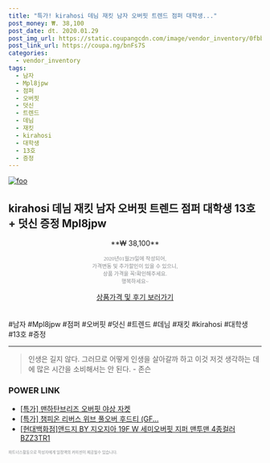 ```yaml
--- 
title: "특가! kirahosi 데님 재킷 남자 오버핏 트렌드 점퍼 대학생..." 
post_money: ₩. 38,100 
post_date: dt. 2020.01.29 
post_img_url: https://static.coupangcdn.com/image/vendor_inventory/0fbb/633f51d09fa7340c36480833bf61b33022f189dffe44cd4142b6999b8ea5.jpg 
post_link_url: https://coupa.ng/bnFs7S 
categories: 
  - vendor_inventory 
tags: 
  - 남자 
  - Mpl8jpw 
  - 점퍼 
  - 오버핏 
  - 덧신 
  - 트렌드 
  - 데님 
  - 재킷 
  - kirahosi 
  - 대학생 
  - 13호 
  - 증정 
--- 
```

[![foo](https://static.coupangcdn.com/image/vendor_inventory/0fbb/633f51d09fa7340c36480833bf61b33022f189dffe44cd4142b6999b8ea5.jpg)](https://coupa.ng/bnFs7S) 

## kirahosi 데님 재킷 남자 오버핏 트렌드 점퍼 대학생 13호+ 덧신 증정 Mpl8jpw 
<p style="text-align: center;">**₩ 38,100**</p> 
<p style="text-align: center;"><span style="color: #898c8f; font-family: Georgia,Times,serif; font-size: 0.75em;">2020년01월29일에 작성되어, <br>가격변동 및 추가할인이 있을 수 있으니,<br> 상품 가격을 꼭!확인해주세요.<br>행복하세요~</span> 
</p>	 
<div markdown="0" style="text-align: center;"><a href="https://coupa.ng/bnFs7S" class="btn btn--success">상품가격 및 후기 보러가기</a></div> 
<br><br> 
  #남자 #Mpl8jpw #점퍼 #오버핏 #덧신 #트렌드 #데님 #재킷 #kirahosi #대학생 #13호 #증정 
<hr> 

> 인생은 길지 않다. 그러므로 어떻게 인생을 살아갈까 하고 이것 저것 생각하는 데에 많은 시간을 소비해서는 안 된다. - 존슨 


### POWER LINK

* <a href="https://blog.naver.com/santokki14/221790265786" target="_blank">[특가] 맨하탄브리즈 오버핏 야상 자켓</a>
* <a href="https://blog.naver.com/sakai111/221787863351" target="_blank">[특가] 챔피온 리버스 위브 풀오버 후드티 (GF...</a>
* <a href="https://blog.naver.com/fasyy4321/221781705575" target="_blank">[현대백화점]앤드지 BY 지오지아 19F W 세미오버핏 지퍼 맨투맨 4종컬러 BZZ3TR1</a>

<span style="color: #898c8f; font-family: Georgia,Times,serif; font-size: 0.55em;">파트너스활동으로 작성자에게 일정액의 커미션이 제공될수 있습니다.</span> 
